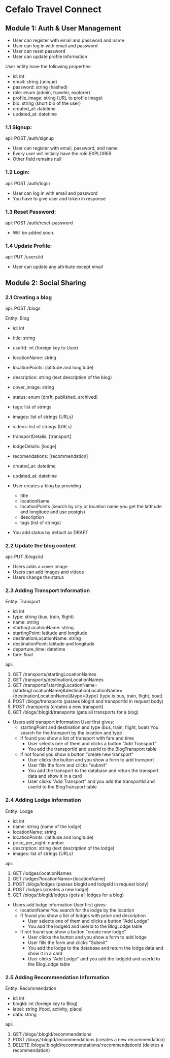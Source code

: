 # Cefalo Travel Connect

## Module 1: Auth & User Management
- User can register with email and password and name
- User can log in with email and password
- User can reset password
- User can update profile information

User entity have the following properties:
  - id: int
  - email: string (unique)
  - password: string (hashed)
  - role: enum (admin, traveler, explorer)
  - profile_image: string (URL to profile image)
  - bio: string (short bio of the user)
  - created_at: datetime
  - updated_at: datetime

### 1.1 Signup:

api: POST /auth/signup

- User can register with email, password, and name
- Every user will initially have the role EXPLORER
- Other field remains null

### 1.2 Login:

api: POST /auth/login

- User can log in with email and password
- You have to give user and token in response

### 1.3 Reset Password:

api: POST /auth/reset-password

- Will be added soon.

### 1.4 Update Profile:

api: PUT /users/id

- User can update any attribute except email

## Module 2: Social Sharing

### 2.1 Creating a blog

api: POST /blogs

Entity: Blog
  - id: int
  - title: string
  - userId: int (foreign key to User)
  - locationName: string
  - locationPoints: (latitude and longitude)
  - description: string (text description of the blog)
  - cover_image: string
  - status: enum (draft, published, archived)
  - tags: list of strings
  - images: list of strings (URLs)
  - videos: list of strings (URLs)
  - transportDetails: [transport]
  - lodgeDetails: [lodge]
  - recomendations: [recommendation]
  - created_at: datetime
  - updated_at: datetime

- User creates a blog by providing
    - title
    - locationName
    - locationPoints
    (search by city or location name you get the lattitude and longitude and use postgis)
    - description
    - tags (list of strings)

- You add status by default as DRAFT

### 2.2 Update the blog content

api: PUT /blogs/id

- Users adds a cover image
- Users can add images and videos
- Users change the status

### 2.3 Adding Transport Information

Entity: Transport
  - id: int
  - type: string (bus, train, flight)
  - name: string
  - startingLocationName: string
  - startingPoint: latitude and longitude
  - destinationLocationName: string
  - destinationPoint: latitude and longitude
  - departure_time: datetime
  - fare: float

api: 
1. GET /transports/startingLocationNames
2. GET /transports/destinationLocationNames
3. GET /transports?startingLocationName={startingLocationName}&destinationLocationName={destinationLocationName}&type={type} (type is bus, train, flight, boat)
4. POST /blogs/transports (passes blogId and transportId in request body)
5. POST /transports (creates a new transport)
6. GET /blogs/:blogId/transports (gets all transports for a blog)

- Users add transport information
User first gives:
    - startingPoint and destination and type (bus, train, flight, boat)
You search for the transport by the location and type
    - If found you show a list of transport with fare and time
        - User selects one of them and clicks a button "Add Transport"
        - You add the transportId and userId to the BlogTransport table
    - If not found you show a button "create new transport"
        - User clicks the button and you show a form to add transport
        - User fills the form and clicks "submit"
        - You add the transport to the database and return the transport data and show it in a card
        - User clicks "Add Transport" and you add the transportId and userId to the BlogTransport table

### 2.4 Adding Lodge Information

Entity: Lodge
  - id: int
  - name: string (name of the lodge)
  - locationName: string
  - locationPoints: (latitude and longitude)
  - price_per_night: number
  - description: string (text description of the lodge)
  - images: list of strings (URLs)

api:
1. GET /lodges/locationNames
2. GET /lodges?locationName={locationName}
3. POST /blogs/lodges (passes blogId and lodgeId in request body)
4. POST /lodges (creates a new lodge)
5. GET /blogs/:blogId/lodges (gets all lodges for a blog)

- Users add lodge information
User first gives:
    - locationName
You search for the lodge by the location
    - If found you show a list of lodges with price and description
        - User selects one of them and clicks a button "Add Lodge"
        - You add the lodgeId and userId to the BlogLodge table
    - If not found you show a button "create new lodge"
        - User clicks the button and you show a form to add lodge
        - User fills the form and clicks "Submit"
        - You add the lodge to the database and return the lodge data and show it in a card
        - User clicks "Add Lodge" and you add the lodgeId and userId to the BlogLodge table

### 2.5 Adding Recommendation Information

Entity: Recommendation
  - id: int
  - blogId: int (foreign key to Blog)
  - label: string (food, activity, place)
  - data: string

api:
1. GET /blogs/:blogId/recommendations
2. POST /blogs/:blogId/recommendations (creates a new recommendation)
3. DELETE /blogs/:blogId/recommendations/:recommendationId (deletes a recommendation)


